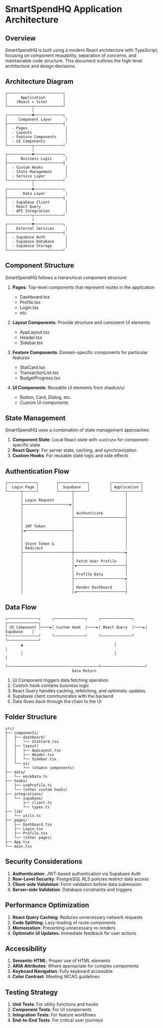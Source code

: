 
# SmartSpendHQ Application Architecture

## Overview

SmartSpendHQ is built using a modern React architecture with TypeScript, focusing on component reusability, separation of concerns, and maintainable code structure. This document outlines the high-level architecture and design decisions.

## Architecture Diagram

```
┌─────────────────────────┐
│      Application        │
│    (React + Vite)       │
└───────────┬─────────────┘
            │
┌───────────▼─────────────┐
│     Component Layer      │
├─────────────────────────┤
│  - Pages                 │
│  - Layouts               │
│  - Feature Components    │
│  - UI Components         │
└───────────┬─────────────┘
            │
┌───────────▼─────────────┐
│      Business Logic      │
├─────────────────────────┤
│  - Custom Hooks          │
│  - State Management      │
│  - Service Layer         │
└───────────┬─────────────┘
            │
┌───────────▼─────────────┐
│       Data Layer         │
├─────────────────────────┤
│  - Supabase Client       │
│  - React Query           │
│  - API Integration       │
└───────────┬─────────────┘
            │
┌───────────▼─────────────┐
│    External Services     │
├─────────────────────────┤
│  - Supabase Auth         │
│  - Supabase Database     │
│  - Supabase Storage      │
└─────────────────────────┘
```

## Component Structure

SmartSpendHQ follows a hierarchical component structure:

1. **Pages**: Top-level components that represent routes in the application
   - Dashboard.tsx
   - Profile.tsx
   - Login.tsx
   - etc.

2. **Layout Components**: Provide structure and consistent UI elements
   - AppLayout.tsx
   - Header.tsx
   - Sidebar.tsx

3. **Feature Components**: Domain-specific components for particular features
   - StatCard.tsx
   - TransactionList.tsx
   - BudgetProgress.tsx

4. **UI Components**: Reusable UI elements from shadcn/ui
   - Button, Card, Dialog, etc.
   - Custom UI components

## State Management

SmartSpendHQ uses a combination of state management approaches:

1. **Component State**: Local React state with `useState` for component-specific state
2. **React Query**: For server state, caching, and synchronization
3. **Custom Hooks**: For reusable state logic and side effects

## Authentication Flow

```
┌─────────────┐        ┌─────────────┐         ┌─────────────┐
│  Login Page │        │  Supabase   │         │ Application │
└──────┬──────┘        └──────┬──────┘         └──────┬──────┘
       │                      │                       │
       │ Login Request        │                       │
       ├─────────────────────►│                       │
       │                      │                       │
       │                      │ Authenticate          │
       │                      ├───────────────────────┤
       │                      │                       │
       │ JWT Token            │                       │
       │◄─────────────────────┤                       │
       │                      │                       │
       │                      │                       │
       │ Store Token &        │                       │
       │ Redirect             │                       │
       ├──────────────────────┼───────────────────────►
       │                      │                       │
       │                      │ Fetch User Profile    │
       │                      │◄──────────────────────┤
       │                      │                       │
       │                      │ Profile Data          │
       │                      ├───────────────────────►
       │                      │                       │
       │                      │ Render Dashboard      │
       │                      │◄──────────────────────┤
```

## Data Flow

```
┌──────────────┐     ┌──────────────┐     ┌──────────────┐     ┌──────────────┐
│ UI Component │────►│ Custom Hook  │────►│ React Query  │────►│  Supabase    │
└──────────────┘     └──────────────┘     └──────────────┘     └──────────────┘
       ▲                                         │                    │
       │                                         │                    │
       └─────────────────────────────────────────┴────────────────────┘
                              Data Return
```

1. UI Component triggers data fetching operation
2. Custom hook contains business logic
3. React Query handles caching, refetching, and optimistic updates
4. Supabase client communicates with the backend
5. Data flows back through the chain to the UI

## Folder Structure

```
src/
├── components/
│   ├── dashboard/
│   │   └── StatCard.tsx
│   ├── layout/
│   │   ├── AppLayout.tsx
│   │   ├── Header.tsx
│   │   └── Sidebar.tsx
│   └── ui/
│       └── (shadcn components)
├── data/
│   └── mockData.ts
├── hooks/
│   ├── useProfile.ts
│   └── (other custom hooks)
├── integrations/
│   └── supabase/
│       ├── client.ts
│       └── types.ts
├── lib/
│   └── utils.ts
├── pages/
│   ├── Dashboard.tsx
│   ├── Login.tsx
│   ├── Profile.tsx
│   └── (other pages)
├── App.tsx
└── main.tsx
```

## Security Considerations

1. **Authentication**: JWT-based authentication via Supabase Auth
2. **Row-Level Security**: PostgreSQL RLS policies restrict data access
3. **Client-side Validation**: Form validation before data submission
4. **Server-side Validation**: Database constraints and triggers

## Performance Optimization

1. **React Query Caching**: Reduces unnecessary network requests
2. **Code Splitting**: Lazy-loading of route components
3. **Memoization**: Preventing unnecessary re-renders
4. **Optimistic UI Updates**: Immediate feedback for user actions

## Accessibility

1. **Semantic HTML**: Proper use of HTML elements
2. **ARIA Attributes**: Where appropriate for complex components
3. **Keyboard Navigation**: Fully keyboard accessible
4. **Color Contrast**: Meeting WCAG guidelines

## Testing Strategy

1. **Unit Tests**: For utility functions and hooks
2. **Component Tests**: For UI components
3. **Integration Tests**: For feature workflows
4. **End-to-End Tests**: For critical user journeys
